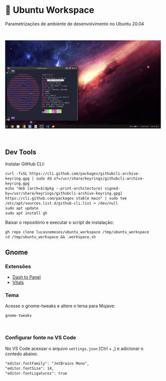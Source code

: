 # :rocket: Ubuntu Workspace

Parametrizações de ambiente de desenvolvimento no Ubuntu 20.04

<br>

![print](src/print.png)

<br>

## Dev Tools

Instalar GitHub CLI:
```
curl -fsSL https://cli.github.com/packages/githubcli-archive-keyring.gpg | sudo dd of=/usr/share/keyrings/githubcli-archive-keyring.gpg
echo "deb [arch=$(dpkg --print-architecture) signed-by=/usr/share/keyrings/githubcli-archive-keyring.gpg] https://cli.github.com/packages stable main" | sudo tee /etc/apt/sources.list.d/github-cli.list > /dev/null
sudo apt update
sudo apt install gh
```

Baixar o repositório e executar o script de instalação:
```
gh repo clone lucasnemeses/ubuntu_workspace /tmp/ubuntu_workspace
cd /tmp/ubuntu_workspace && .workspace.sh
```

## Gnome
### Extensões
- [Dash to Panel](https://extensions.gnome.org/extension/1160/dash-to-panel/)
- [Vitals](https://extensions.gnome.org/extension/1460/vitals/)

### Tema

Acesse o gnome-tweaks e altere o tema para Mojave:
```
gnome-tweaks
```

<br>

### Configurar fonte no VS Code

No VS Code acessar o arquivo `settings.json` [Ctrl + ,] e adicionar o contedo abaixo:
```
"editor.fontFamily": "JetBrains Mono",
"editor.fontSize": 14,
"editor.fontLigatures": true
```
